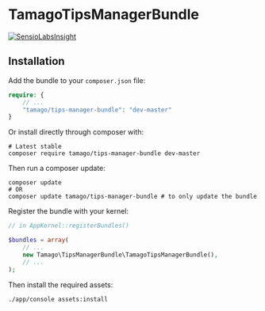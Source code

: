 # TamagoTipsManagerBundle

[![SensioLabsInsight](https://insight.sensiolabs.com/projects/a4467ecd-4467-4551-bb58-7486d298d316/big.png)](https://insight.sensiolabs.com/projects/a4467ecd-4467-4551-bb58-7486d298d316)

## **Installation**

Add the bundle to your `composer.json` file:

```php
require: {
	// ...
	"tamago/tips-manager-bundle": "dev-master"
}
```

Or install directly through composer with:

```
# Latest stable
composer require tamago/tips-manager-bundle dev-master
```

Then run a composer update:

```
composer update
# OR
composer update tamago/tips-manager-bundle # to only update the bundle
```

Register the bundle with your kernel:

```php
// in AppKernel::registerBundles()

$bundles = array(
	// ...
	new Tamago\TipsManagerBundle\TamagoTipsManagerBundle(),
	// ...
);
```

Then install the required assets:

```
./app/console assets:install
```

